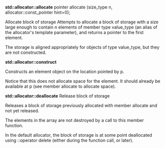 **std::allocator::allocate**
pointer allocate (size_type n, allocator<void>::const_pointer hint=0);

Allocate block of storage
Attempts to allocate a block of storage with a size large enough to contain n elements of member type value_type (an alias of the allocator's template parameter), and returns a pointer to the first element.

The storage is aligned appropriately for objects of type value_type, but they are not constructed.


**std::allocator::construct**

Constructs an element object on the location pointed by p.

Notice that this does not allocate space for the element. It should already be available at p (see member allocate to allocate space).


**std::allocator::deallocate**
Release block of storage

Releases a block of storage previously allocated with member allocate and not yet released.

The elements in the array are not destroyed by a call to this member function.

In the default allocator, the block of storage is at some point deallocated using ::operator delete (either during the function call, or later).

